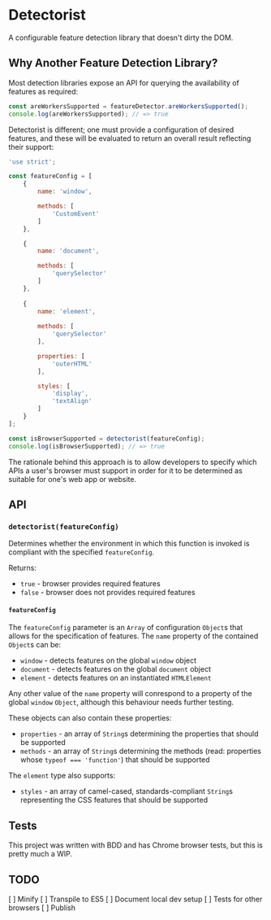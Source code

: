 # Detectorist

A configurable feature detection library that doesn't dirty the DOM.

## Why Another Feature Detection Library?

Most detection libraries expose an API for querying the availability of features as required:

```js
const areWorkersSupported = featureDetector.areWorkersSupported();
console.log(areWorkersSupported); // => true
```

Detectorist is different; one must provide a configuration of desired features, and these will be evaluated to return an overall result reflecting their support:

```js
'use strict';

const featureConfig = [
    {
        name: 'window',

        methods: [
            'CustomEvent'
        ]
    },

    {
        name: 'document',

        methods: [
            'querySelector'
        ]
    },
    
    {
        name: 'element',
        
        methods: [
            'querySelector'
        ],

        properties: [
            'outerHTML'
        ],

        styles: [
            'display',
            'textAlign'
        ]
    }
];

const isBrowserSupported = detectorist(featureConfig);
console.log(isBrowserSupported); // => true
```

The rationale behind this approach is to allow developers to specify which APIs a user's browser must support in order for it to be determined as suitable for one's web app or website.


## API

### `detectorist(featureConfig)`

Determines whether the environment in which this function is invoked is compliant with the specified `featureConfig`.

Returns:

* `true` - browser provides required features
* `false` - browser does not provides required features


#### `featureConfig`

The `featureConfig` parameter is an `Array` of configuration `Object`s that allows for the specification of features. The `name` property of the contained `Object`s can be:

* `window` - detects features on the global `window` object 
* `document` - detects features on the global `document` object 
* `element` - detects features on an instantiated `HTMLElement`

Any other value of the `name` property will conrespond to a property of the global `window` `Object`, although this behaviour needs further testing.

These objects can also contain these properties:

* `properties` - an array of `String`s determining the properties that should be supported
* `methods` - an array of `String`s determining the methods (read: properties whose `typeof === 'function'`) that should be supported

The `element` type also supports:

* `styles` - an array of camel-cased, standards-compliant `String`s representing the CSS features that should be supported


## Tests

This project was written with BDD and has Chrome browser tests, but this is pretty much a WIP.

## TODO

[ ] Minify
[ ] Transpile to ES5
[ ] Document local dev setup
[ ] Tests for other browsers
[ ] Publish